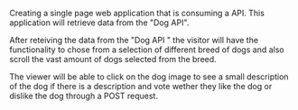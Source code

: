 Creating a single page web application that is consuming a API.
This application will retrieve data from the "Dog API".

After reteiving the data from the "Dog API " the visitor will have the functionality to chose from a selection of different breed of dogs and also scroll the vast amount of dogs selected from the breed.

The viewer will be able to click on the dog image to see a small description of the dog if there is a description and vote wether they like the dog or dislike the dog through a POST request.
